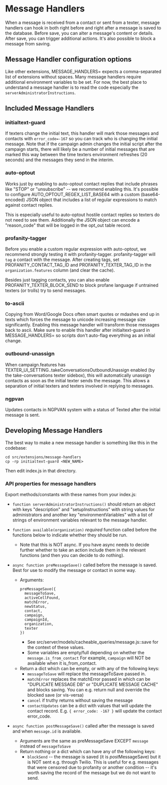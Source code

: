 # Message Handlers

When a message is received from a contact or sent from a texter, message handlers can hook in
both right before and right after a message is saved to the database.  Before save, you
can alter a message's content or details.  After save, you can trigger additional actions.
It's also possible to block a message from saving.

## Message Handler configuration options

Like other extensions, MESSAGE_HANDLERS= expects a comma-separated list of extensions
without spaces.  Many message handlers require additional environment variables to be set.
For now, the best place to understand a message handler is to read the code especially
the `serverAdministratorInstructions`.

## Included Message Handlers

### initialtext-guard

If texters change the initial text, this handler will mark those messages and contacts with
`error_code=-167` so you can track who is changing the initial message.  Note that if the
campaign admin changes the initial script after the campaign starts, there will likely be a
number of initial messages that are marked this way between the time texters environment
refreshes (20 seconds) and the messages they send in the interim.

### auto-optout

Works just by enabling to auto-optout contact replies that include phrases like
"STOP" or "unsubscribe" -- we recommend enabling this.  It's possible to configure
AUTO_OPTOUT_REGEX_LIST_BASE64 with a custom (base64-encoded) JSON object that includes
a list of regular expressions to match against contact replies.

This is especially useful to auto-optout hostile contact replies so texters do not
need to see them.  Additionally the JSON object can encode a "reason_code" that will
be logged in the opt_out table record.

### profanity-tagger

Before you enable a custom regular expression with auto-optout, we recommend strongly
testing it with profanity-tagger.  profanity-tagger will `tag` a contact with
the message.  After creating tags, set PROFANITY_CONTACT_TAG_ID and PROFANITY_TEXTER_TAG_ID
in the `organization.features` column (and clear the cache).

Besides just tagging contacts, you can also enable PROFANITY_TEXTER_BLOCK_SEND to block
profane language if untrained texters (or trolls) try to send messages.

### to-ascii

Copying from Word/Google Docs often smart quotes or mdashes end up in texts which forces
the message to unicode increasing message size significantly.  Enabling this message handler
will transform those messages back to ascii.  Make sure to enable this handler after initialtext-guard
in MESSAGE_HANDLERS= so scripts don't auto-flag everything as an initial change.

### outbound-unassign

When campaign.features has TEXTER_UI_SETTING..takeConversationsOutboundUnassign enabled
(by the take-conversations texter sidebox), this will automatically unassign contacts as
soon as the initial texter sends the message.  This allows a separation of initial texters
and texters involved in replying to messages.

### ngpvan

Updates contacts in NGPVAN system with a status of Texted after the initial message is sent.


## Developing Message Handlers

The best way to make a new message handler is something like this in the codebase:

```
cd src/extensions/message-handlers
cp -rp initialtext-guard <NEW_NAME>
```

Then edit index.js in that directory.


### API properties for message handlers

Export methods/constants with these names from your index.js:

* `function serverAdministratorInstructions()` should return an object with
  keys "description" and "setupInstructions" with string values for administrators
  and another key "environmentVariables" with a list of strings of environment
  variables relevant to the message handler.
* `function available(organization)` *required* function called before the functions
  below to indicate whether they should be run.
  * Note that this is NOT async.  If you have async needs to decide further whether
    to take an action include them in the relevant functions (and then you can
    decide to do nothing).
* `async function preMessageSave()` called before the message is saved. Best for
   use to modify the message or contact in some way.
   * Arguments:
     ```
     preMessageSave({
       messageToSave,
       activeCellFound,
       matchError,
       newStatus,
       contact,
       campaign,
       campaignId,
       organization,
       texter
     })
     ```
     * See src/server/models/cacheable_queries/message.js::save for the context of
       these values.
     * Some variables are empty/full depending on whether the `message.is_from_contact`
       For example, `campaign` will NOT be available when it is_from_contact.
  * Return a dict which can be empty, or with any of the following keys:
    * `messageToSave` will replace the messageToSave passed in.
    * `matchError` replaces the matchError passed in which
      can be "DUPLICATE MESSAGE DB" or "DUPLICATE MESSAGE CACHE"
      and blocks saving.  You can e.g. return null and override the blocked save (or vis-versa)
    * `cancel` if truthy returns without saving the message
    * `contactUpdates` can be a dict with values that will update the contact record.
      E.g. `{ error_code: -167 }` will update the contact error_code.


* `async function postMessageSave()` called after the message is saved and when
   `message.id` is available.
  * Arguments are the same as preMessageSave EXCEPT `message` instead of `messageToSave`
  * Return nothing or a dict which can have any of the following keys:
    * `blockSend` -- the message is saved (it is *post*MessageSave) but it is NOT
      sent e.g. through Twilio.  This is useful for e.g. messages that were
      censored due to profanity or another condition -- it's worth saving the record
      of the message but we do not want to send.
